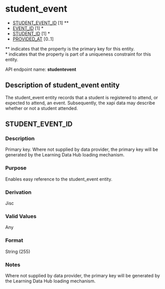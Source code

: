 # student_event

* [STUDENT_EVENT_ID](#student_event_id) [1] **
* [EVENT_ID](event.md#event_id) [1] *
* [STUDENT_ID](student.md#student_id) [1] *
* [PROVIDED_AT](assessment_instance.md#provided_at) [0..1]

\** indicates that the property is the primary key for this entity.  
\* indicates that the property is part of a uniqueness constraint for this entity.

API endpoint name: **studentevent**

## Description of student_event entity

The student_event entity records that a student is registered to attend, or expected to attend, an event. Subsequently, the xapi data may describe whether or not a student attended.

## STUDENT_EVENT_ID
### Description
Primary key. Where not supplied by data provider, the primary key will be generated by the Learning Data Hub loading mechanism.

### Purpose
Enables easy reference to the student_event entity.

### Derivation
Jisc

### Valid Values
Any

### Format
String (255)

### Notes
Where not supplied by data provider, the primary key will be generated by the Learning Data Hub loading mechanism.
